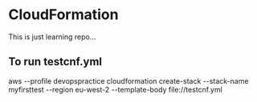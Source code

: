 # CloudFormation
This is just learning repo...

## To run testcnf.yml
aws --profile devopspractice cloudformation create-stack --stack-name myfirsttest --region eu-west-2 --template-body file://testcnf.yml

